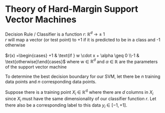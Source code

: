 # Theory of Hard-Margin Support Vector Machines

Decision Rule / Classifier is a function $r$: $\mathbb{R}^d$ $\rightarrow$ $\pm$ 1 <br/>
$r$ will map a vector (or test point) to +1 if it is predicted to be in a class and -1 otherwise <br>
<br>
$r(x) =\begin{cases} +1 & \text{if } w \cdot x + \alpha \geq 0 \\-1 & \text{otherwise}\end{cases}$
where w $\in$ $\mathbb{R}^d$ and $\alpha$ $\in$ $\mathbb{R}$ are the parameters of the support vector machine <br>

To determine the best decision boundary for our SVM, let there be $n$ training data points and $n$ corresponding data points. <br>

Suppose there is a training point $X_i$ $\in$ $\mathbb{R^d}$ where there are $d$ columns in $X_i$ since $X_i$ must have the same dimensionality of our classifier function $r$.
Let there also be a corresponding label to this data $y_i$ $\in$ $[-1, + 1]$. <br>



